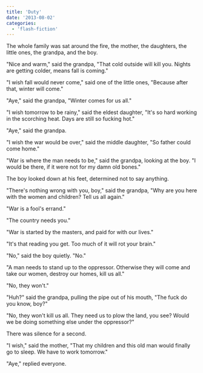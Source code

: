```yaml
---
title: 'Duty'
date: '2013-08-02'
categories:
  - 'flash-fiction'
---
```


The whole family was sat around the fire, the mother, the daughters, the little
ones, the grandpa, and the boy.

<!-- truncate -->

"Nice and warm," said the grandpa, "That cold outside will kill you. Nights are
getting colder, means fall is coming."

"I wish fall would never come," said one of the little ones, "Because after
that, winter will come."

"Aye," said the grandpa, "Winter comes for us all."

"I wish tomorrow to be rainy," said the eldest daughter, "It's so hard working
in the scorching heat. Days are still so fucking hot."

"Aye," said the grandpa.

"I wish the war would be over," said the middle daughter, "So father could come
home."

"War is where the man needs to be," said the grandpa, looking at the boy. "I
would be there, if it were not for my damn old bones."

The boy looked down at his feet, determined not to say anything.

"There's nothing wrong with you, boy," said the grandpa, "Why are you here with
the women and children? Tell us all again."

"War is a fool's errand."

"The country needs you."

"War is started by the masters, and paid for with our lives."

"It's that reading you get. Too much of it will rot your brain."

"No," said the boy quietly. "No."

"A man needs to stand up to the oppressor. Otherwise they will come and take our
women, destroy our homes, kill us all."

"No, they won't."

"Huh?" said the grandpa, pulling the pipe out of his mouth, "The fuck do you
know, boy?"

"No, they won't kill us all. They need us to plow the land, you see? Would we be
doing something else under the oppressor?"

There was silence for a second.

"I wish," said the mother, "That my children and this old man would finally go
to sleep. We have to work tomorrow."

"Aye," replied everyone.

